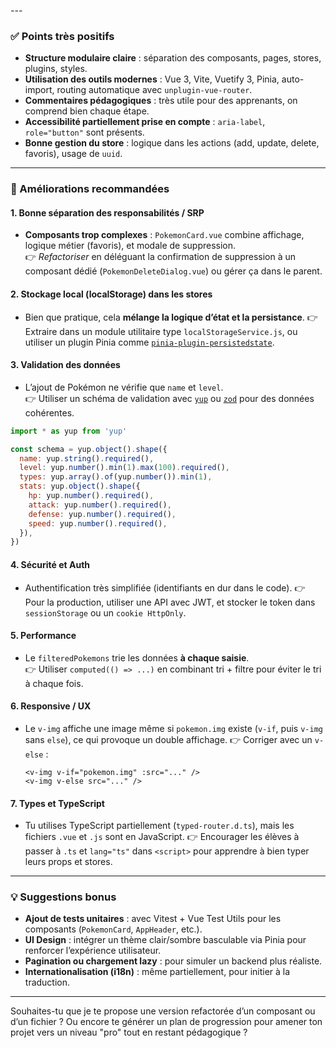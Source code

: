 _---_

### ✅ Points très positifs

- **Structure modulaire claire** : séparation des composants, pages, stores, plugins, styles.
- **Utilisation des outils modernes** : Vue 3, Vite, Vuetify 3, Pinia, auto-import, routing automatique avec `unplugin-vue-router`.
- **Commentaires pédagogiques** : très utile pour des apprenants, on comprend bien chaque étape.
- **Accessibilité partiellement prise en compte** : `aria-label`, `role="button"` sont présents.
- **Bonne gestion du store** : logique dans les actions (add, update, delete, favoris), usage de `uuid`.

---

### 🔧 Améliorations recommandées

#### 1. **Bonne séparation des responsabilités / SRP**
- **Composants trop complexes** : `PokemonCard.vue` combine affichage, logique métier (favoris), et modale de suppression.  
  👉 *Refactoriser* en déléguant la confirmation de suppression à un composant dédié (`PokemonDeleteDialog.vue`) ou gérer ça dans le parent.

#### 2. **Stockage local (localStorage) dans les stores**
- Bien que pratique, cela **mélange la logique d’état et la persistance**.
  👉 Extraire dans un module utilitaire type `localStorageService.js`, ou utiliser un plugin Pinia comme [`pinia-plugin-persistedstate`](https://prazdevs.github.io/pinia-plugin-persistedstate/).

#### 3. **Validation des données**
- L’ajout de Pokémon ne vérifie que `name` et `level`.  
  👉 Utiliser un schéma de validation avec [`yup`](https://github.com/jquense/yup) ou [`zod`](https://zod.dev/) pour des données cohérentes.

```js
import * as yup from 'yup'

const schema = yup.object().shape({
  name: yup.string().required(),
  level: yup.number().min(1).max(100).required(),
  types: yup.array().of(yup.number()).min(1),
  stats: yup.object().shape({
    hp: yup.number().required(),
    attack: yup.number().required(),
    defense: yup.number().required(),
    speed: yup.number().required(),
  }),
})
```

#### 4. **Sécurité et Auth**
- Authentification très simplifiée (identifiants en dur dans le code).
  👉 Pour la production, utiliser une API avec JWT, et stocker le token dans `sessionStorage` ou un `cookie HttpOnly`.

#### 5. **Performance**
- Le `filteredPokemons` trie les données **à chaque saisie**.  
  👉 Utiliser `computed(() => ...)` en combinant tri + filtre pour éviter le tri à chaque fois.

#### 6. **Responsive / UX**
- Le `v-img` affiche une image même si `pokemon.img` existe (`v-if`, puis `v-img` sans `else`), ce qui provoque un double affichage.
  👉 Corriger avec un `v-else` :
  ```vue
  <v-img v-if="pokemon.img" :src="..." />
  <v-img v-else src="..." />
  ```

#### 7. **Types et TypeScript**
- Tu utilises TypeScript partiellement (`typed-router.d.ts`), mais les fichiers `.vue` et `.js` sont en JavaScript.
  👉 Encourager les élèves à passer à `.ts` et `lang="ts"` dans `<script>` pour apprendre à bien typer leurs props et stores.

---

### 💡 Suggestions bonus

- **Ajout de tests unitaires** : avec Vitest + Vue Test Utils pour les composants (`PokemonCard`, `AppHeader`, etc.).
- **UI Design** : intégrer un thème clair/sombre basculable via Pinia pour renforcer l’expérience utilisateur.
- **Pagination ou chargement lazy** : pour simuler un backend plus réaliste.
- **Internationalisation (i18n)** : même partiellement, pour initier à la traduction.

---

Souhaites-tu que je te propose une version refactorée d’un composant ou d’un fichier ? Ou encore te générer un plan de progression pour amener ton projet vers un niveau "pro" tout en restant pédagogique ?
